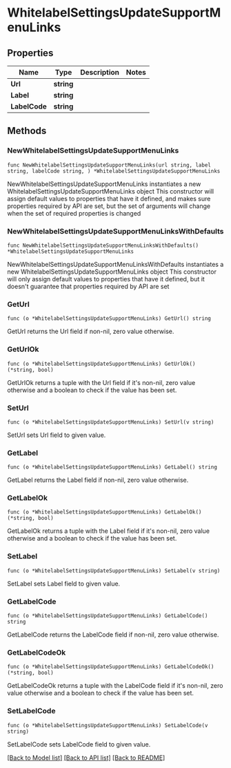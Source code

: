 # WhitelabelSettingsUpdateSupportMenuLinks

## Properties

Name | Type | Description | Notes
------------ | ------------- | ------------- | -------------
**Url** | **string** |  | 
**Label** | **string** |  | 
**LabelCode** | **string** |  | 

## Methods

### NewWhitelabelSettingsUpdateSupportMenuLinks

`func NewWhitelabelSettingsUpdateSupportMenuLinks(url string, label string, labelCode string, ) *WhitelabelSettingsUpdateSupportMenuLinks`

NewWhitelabelSettingsUpdateSupportMenuLinks instantiates a new WhitelabelSettingsUpdateSupportMenuLinks object
This constructor will assign default values to properties that have it defined,
and makes sure properties required by API are set, but the set of arguments
will change when the set of required properties is changed

### NewWhitelabelSettingsUpdateSupportMenuLinksWithDefaults

`func NewWhitelabelSettingsUpdateSupportMenuLinksWithDefaults() *WhitelabelSettingsUpdateSupportMenuLinks`

NewWhitelabelSettingsUpdateSupportMenuLinksWithDefaults instantiates a new WhitelabelSettingsUpdateSupportMenuLinks object
This constructor will only assign default values to properties that have it defined,
but it doesn't guarantee that properties required by API are set

### GetUrl

`func (o *WhitelabelSettingsUpdateSupportMenuLinks) GetUrl() string`

GetUrl returns the Url field if non-nil, zero value otherwise.

### GetUrlOk

`func (o *WhitelabelSettingsUpdateSupportMenuLinks) GetUrlOk() (*string, bool)`

GetUrlOk returns a tuple with the Url field if it's non-nil, zero value otherwise
and a boolean to check if the value has been set.

### SetUrl

`func (o *WhitelabelSettingsUpdateSupportMenuLinks) SetUrl(v string)`

SetUrl sets Url field to given value.


### GetLabel

`func (o *WhitelabelSettingsUpdateSupportMenuLinks) GetLabel() string`

GetLabel returns the Label field if non-nil, zero value otherwise.

### GetLabelOk

`func (o *WhitelabelSettingsUpdateSupportMenuLinks) GetLabelOk() (*string, bool)`

GetLabelOk returns a tuple with the Label field if it's non-nil, zero value otherwise
and a boolean to check if the value has been set.

### SetLabel

`func (o *WhitelabelSettingsUpdateSupportMenuLinks) SetLabel(v string)`

SetLabel sets Label field to given value.


### GetLabelCode

`func (o *WhitelabelSettingsUpdateSupportMenuLinks) GetLabelCode() string`

GetLabelCode returns the LabelCode field if non-nil, zero value otherwise.

### GetLabelCodeOk

`func (o *WhitelabelSettingsUpdateSupportMenuLinks) GetLabelCodeOk() (*string, bool)`

GetLabelCodeOk returns a tuple with the LabelCode field if it's non-nil, zero value otherwise
and a boolean to check if the value has been set.

### SetLabelCode

`func (o *WhitelabelSettingsUpdateSupportMenuLinks) SetLabelCode(v string)`

SetLabelCode sets LabelCode field to given value.



[[Back to Model list]](../README.md#documentation-for-models) [[Back to API list]](../README.md#documentation-for-api-endpoints) [[Back to README]](../README.md)


